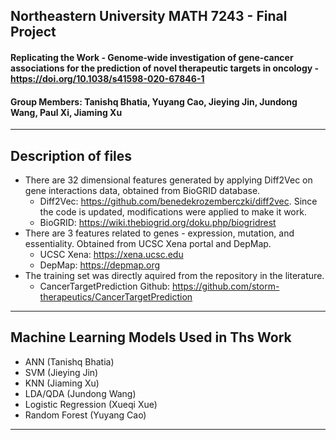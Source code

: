 ## Northeastern University MATH 7243 - Final Project

#### Replicating the Work - Genome‑wide investigation of gene‑cancer associations for the prediction of novel therapeutic targets in oncology - https://doi.org/10.1038/s41598-020-67846-1



#### Group Members: Tanishq Bhatia, Yuyang Cao, Jieying Jin, Jundong Wang, Paul Xi, Jiaming Xu

---

## Description of files

- There are 32 dimensional features generated by applying Diff2Vec on gene interactions data, obtained from BioGRID database. 
  -  Diff2Vec: https://github.com/benedekrozemberczki/diff2vec. Since the code is updated, modifications were applied to make it work.
  -  BioGRID: https://wiki.thebiogrid.org/doku.php/biogridrest
- There are 3 features related to genes - expression, mutation, and essentiality. Obtained from UCSC Xena portal and DepMap.
  - UCSC Xena: https://xena.ucsc.edu 
  - DepMap: https://depmap.org
- The training set was directly aquired from the repository in the literature.
  - CancerTargetPrediction Github: https://github.com/storm-therapeutics/CancerTargetPrediction
 
 ---
 
 ## Machine Learning Models Used in Ths Work
 
 - ANN (Tanishq Bhatia)
 - SVM (Jieying Jin)
 - KNN (Jiaming Xu)
 - LDA/QDA (Jundong Wang)
 - Logistic Regression (Xueqi Xue)
 - Random Forest (Yuyang Cao)

---


